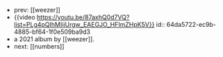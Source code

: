 - prev: [[weezer]]
- {{video https://youtu.be/87axhQ0d7VQ?list=PLg4pQIhMIijUrgw_EAEGJO_HFImZHpK5V}}
  id:: 64da5722-ec9b-4885-bf64-1f0e509ba9d3
- a 2021 album by [[weezer]].
- next: [[numbers]]